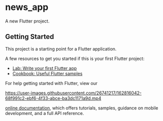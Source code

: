 # news_app

A new Flutter project.

## Getting Started

This project is a starting point for a Flutter application.

A few resources to get you started if this is your first Flutter project:

- [Lab: Write your first Flutter app](https://flutter.dev/docs/get-started/codelab)
- [Cookbook: Useful Flutter samples](https://flutter.dev/docs/cookbook)

For help getting started with Flutter, view our

https://user-images.githubusercontent.com/26741217/162816042-68f991c2-ebf6-4f33-abce-ba3dc1171a9d.mp4


[online documentation](https://flutter.dev/docs), which offers tutorials,
samples, guidance on mobile development, and a full API reference.
